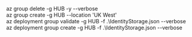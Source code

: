 az group delete -g HUB -y --verbose \
az group create -g HUB --location 'UK West' \
az deployment group validate -g HUB -f .\IdentityStorage.json --verbose \
az deployment group create -g HUB -f .\IdentityStorage.json --verbose 